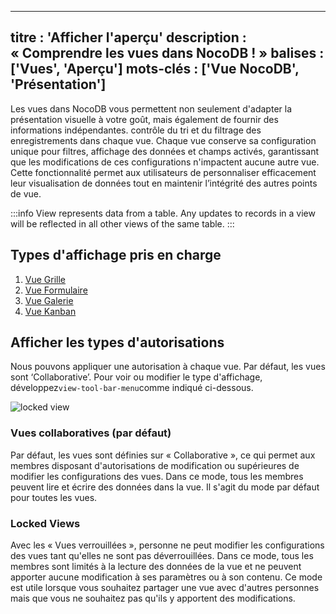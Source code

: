 ***

titre : 'Afficher l'aperçu'
description : « Comprendre les vues dans NocoDB ! »
balises : \['Vues', 'Aperçu']
mots-clés : \['Vue NocoDB', 'Présentation']
-------------------------------------------

Les vues dans NocoDB vous permettent non seulement d'adapter la présentation visuelle à votre goût, mais également de fournir des informations indépendantes.
contrôle du tri et du filtrage des enregistrements dans chaque vue. Chaque vue conserve sa configuration unique pour
filtres, affichage des données et champs activés, garantissant que les modifications de ces configurations n'impactent aucune autre vue.
Cette fonctionnalité permet aux utilisateurs de personnaliser efficacement leur visualisation de données tout en
maintenir l’intégrité des autres points de vue.

:::info
View represents data from a table. Any updates to records in a view will be reflected in all other views of the same table.
:::

## Types d'affichage pris en charge

1. [Vue Grille](view-types/grid)
2. [Vue Formulaire](view-types/form)
3. [Vue Galerie](view-types/gallery)
4. [Vue Kanban](view-types/kanban)

## Afficher les types d'autorisations

Nous pouvons appliquer une autorisation à chaque vue. Par défaut, les vues sont ‘Collaborative’. Pour voir ou modifier le type d'affichage, développez`view-tool-bar-menu`comme indiqué ci-dessous.

![locked view](/img/v2/views/locked-view.png)

### Vues collaboratives (par défaut)

Par défaut, les vues sont définies sur « Collaborative », ce qui permet aux membres disposant d'autorisations de modification ou supérieures de modifier les configurations des vues. Dans ce mode, tous les membres peuvent lire et écrire des données dans la vue. Il s'agit du mode par défaut pour toutes les vues.

### Locked Views

Avec les « Vues verrouillées », personne ne peut modifier les configurations des vues tant qu'elles ne sont pas déverrouillées. Dans ce mode, tous les membres sont limités à la lecture des données de la vue et ne peuvent apporter aucune modification à ses paramètres ou à son contenu. Ce mode est utile lorsque vous souhaitez partager une vue avec d'autres personnes mais que vous ne souhaitez pas qu'ils y apportent des modifications.
